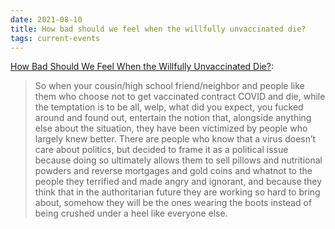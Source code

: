 ```yaml
---
date: 2021-08-10
title: How bad should we feel when the willfully unvaccinated die?
tags: current-events
---
```



[How Bad Should We Feel When the Willfully Unvaccinated Die?](https://whatever.scalzi.com/2021/08/09/how-bad-should-we-feel-when-the-willfully-unvaccinated-die/):

> So when your cousin/high school friend/neighbor and people like them who choose not to get vaccinated contract COVID and die, while the temptation is to be all, welp, what did you expect, you fucked around and found out, entertain the notion that, alongside anything else about the situation, they have been victimized by people who largely knew better. There are people who know that a virus doesn’t care about politics, but decided to frame it as a political issue because doing so ultimately allows them to sell pillows and nutritional powders and reverse mortgages and gold coins and whatnot to the people they terrified and made angry and ignorant, and because they think that in the authoritarian future they are working so hard to bring about, somehow they will be the ones wearing the boots instead of being crushed under a heel like everyone else.
